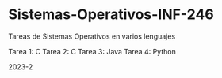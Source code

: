 # Sistemas-Operativos-INF-246
Tareas de Sistemas Operativos en varios lenguajes

Tarea 1: C
Tarea 2: C
Tarea 3: Java
Tarea 4: Python

2023-2
